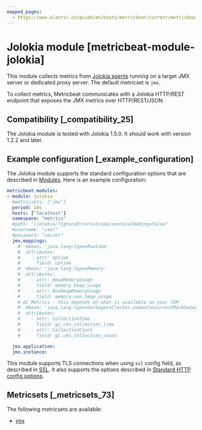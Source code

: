 ```yaml
---
mapped_pages:
  - https://www.elastic.co/guide/en/beats/metricbeat/current/metricbeat-module-jolokia.html
---
```


<!-- This file is generated! See scripts/mage/docs_collector.go -->

# Jolokia module [metricbeat-module-jolokia]

This module collects metrics from [Jolokia agents](https://jolokia.org/reference/html/agents.md) running on a target JMX server or dedicated proxy server. The default metricset is `jmx`.

To collect metrics, Metricbeat communicates with a Jolokia HTTP/REST endpoint that exposes the JMX metrics over HTTP/REST/JSON.


## Compatibility [_compatibility_25]

The Jolokia module is tested with Jolokia 1.5.0. It should work with version 1.2.2 and later.


## Example configuration [_example_configuration]

The Jolokia module supports the standard configuration options that are described in [Modules](/reference/metricbeat/configuration-metricbeat.md). Here is an example configuration:

```yaml
metricbeat.modules:
- module: jolokia
  #metricsets: ["jmx"]
  period: 10s
  hosts: ["localhost"]
  namespace: "metrics"
  #path: "/jolokia/?ignoreErrors=true&canonicalNaming=false"
  #username: "user"
  #password: "secret"
  jmx.mappings:
    #- mbean: 'java.lang:type=Runtime'
    #  attributes:
    #    - attr: Uptime
    #      field: uptime
    #- mbean: 'java.lang:type=Memory'
    #  attributes:
    #    - attr: HeapMemoryUsage
    #      field: memory.heap_usage
    #    - attr: NonHeapMemoryUsage
    #      field: memory.non_heap_usage
    # GC Metrics - this depends on what is available on your JVM
    #- mbean: 'java.lang:type=GarbageCollector,name=ConcurrentMarkSweep'
    #  attributes:
    #    - attr: CollectionTime
    #      field: gc.cms_collection_time
    #    - attr: CollectionCount
    #      field: gc.cms_collection_count

  jmx.application:
  jmx.instance:
```

This module supports TLS connections when using `ssl` config field, as described in [SSL](/reference/metricbeat/configuration-ssl.md). It also supports the options described in [Standard HTTP config options](/reference/metricbeat/configuration-metricbeat.md#module-http-config-options).


## Metricsets [_metricsets_73]

The following metricsets are available:

* [jmx](/reference/metricbeat/metricbeat-metricset-jolokia-jmx.md)
